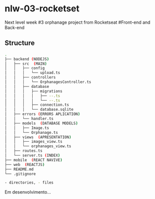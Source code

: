 # nlw-03-rocketset
Next level week #3 orphanage project from Rocketseat #Front-end and Back-end

## Structure

```bash
.
├── backend (NODEJS)
│   ├── src  (MAIN)
│   │   ├── config
│   │   │   └── upload.ts
│   │   ├── controllers
│   │   │   └── OrphanagesController.ts
│   │   ├── database
│   │   │   ├── migrations
│   │   │   │   ├── --.ts
│   │   │   │   └── --.ts
│   │   │   ├── connection.ts
│   │   │   └── database.sqlite
│   ├── errors (ERRORS APLICATION)
│   │   └── handler.ts
│   ├── models  (DATABASE MODELS)
│   │   ├── Image.ts
│   │   └── Orphanage.ts
│   ├── views  (APRESENTATION)
│   │   ├── images_view.ts
│   │   └── orphanages_view.ts
│   ├── routes.ts
│   └── server.ts (INDEX)
├── mobile  (REACT NAVIVE)
├── web  (REACTJS)
├── README.md
└── .gitignore

- directories, - files
```


Em desenvolvimento...
